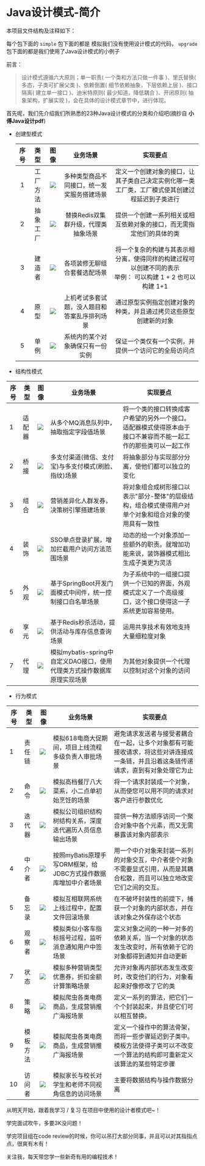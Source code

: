 # Java设计模式-简介

本项目文件结构及注释如下：

每个包下面的 ```simple``` 包下面的都是 模拟我们没有使用设计模式的代码， ```upgrade``` 包下面的都是我们使用了Java设计模式的小例子 



前言：

> 设计模式遵循六⼤原则；单⼀职责( ⼀个类和⽅法只做⼀件事 )、⾥⽒替换( 多态，⼦类可扩展⽗类 )、依赖倒置( 细节依赖抽象，下层依赖上层 )、接⼝隔离( 建⽴单⼀接⼝ )、迪⽶特原则( 最少知道，降低耦合 )、开闭原则( 抽象架构，扩展实现 )，会在具体的设计模式章节中，进⾏体现。

首先呢，我们先介绍我们所熟悉的23种Java设计模式的分类和介绍吧(摘抄自 **小傅Java设计pdf**)

+ 创建型模式

  | 序号 |   类型   |                       图像                       |                   业务场景                   |                           实现要点                           |
  | :--: | :------: | :----------------------------------------------: | :------------------------------------------: | :----------------------------------------------------------: |
  |  1   | 工厂方法 | ![](http://image.tinx.top/img20210308114653.png) |  多种类型商品不同接口，统一发奖服务搭建场景  | 定义一个创建对象的接口，让其子类自己决定实例化哪一类工厂类，工厂模式使其创建过程延迟到子类进行 |
  |  2   | 抽象工厂 | ![](http://image.tinx.top/img20210308114629.png) |     替换Redis双集群升级，代理类抽象场景      | 提供一个创建一系列相关或相互依赖对象的接口，而无需指定他们的具体的类 |
  |  3   |  建造者  | ![](http://image.tinx.top/img20210308114706.png) |         各项装修无聊组合套餐选配场景         | 将一个复杂的构建与其表示相分离，使得同样的构建过程可以创建不同的表示<br />举例： 可以构建 1 + 2 也可以构建 1+1 |
  |  4   |   原型   | ![](http://image.tinx.top/img20210308114717.png) | 上机考试多套试题，没人题目和答案乱序排列场景 | 通过原型实例指定创建对象的种类，并且通过拷贝这些原型创建新的对象 |
  |  5   |   单例   | ![](http://image.tinx.top/img20210308114728.png) |       系统内的某个对象确保只有一份实例       |     保证一个类仅有一个实例，并提供一个访问它的全局访问点     |

  

+ 结构性模式

| 序号 | 类型   | 图像                                             | 业务场景                                                     | 实现要点                                                     |
| ---- | ------ | ------------------------------------------------ | ------------------------------------------------------------ | ------------------------------------------------------------ |
| 1    | 适配器 | ![](http://image.tinx.top/img20210308114842.png) | 从多个MQ消息队列中，抽取指定字段值场景                       | 将一个类的接口转换成客户希望的另外一个接口。适配器模式使得原本由于接口不兼容而不能一起工作的那些类可以一起工作 |
| 2    | 桥接   | ![](http://image.tinx.top/img20210308114932.png) | 多支付渠道(微信、支付宝)与多支付模式(刷脸、指纹)场景         | 将抽象部分与实现部分分离，使他们都可以独立的变化             |
| 3    | 组合   | ![](http://image.tinx.top/img20210308114903.png) | 营销差异化人群发券，决策树引擎搭建场景                       | 将对象组合成树形接口以表示"部分-整体"的层级结构，组合模式使得用户对单个对象和组合对象的使用具有一致性 |
| 4    | 装饰   | ![](http://image.tinx.top/img20210308114942.png) | SSO单点登录扩展，增加拦截用户访问方法范围场景                | 动态的给一个对象添加一些额外的职责。就增加功能来说，装饰器模式相比生成子类更为灵活 |
| 5    | 外观   | ![](http://image.tinx.top/img20210308114952.png) | 基于SpringBoot开发门面模式中间件，统一控制接口白名单场景     | 为子系统中的一组接口提供一个已知的界面，外观模式定义了一个高级接口，这个接口使得这一子系统更加容易使用。 |
| 6    | 享元   | ![](http://image.tinx.top/img20210308115002.png) | 基于Redis秒杀活动，提供活动与库存信息查询场景                | 运用共享技术有效地支持大量细粒度对象                         |
| 7    | 代理   | ![](http://image.tinx.top/img20210308132724.png) | 模拟mybatis-spring中自定义DAO接口，使用代理类方式操作数据库原理实现场景 | 为其他对象提供一个代理以控制对这个对象的访问                 |



+ 行为模式

| 序号 | 类型     | 图像                                             | 业务场景                                                     | 实现要点                                                     |
| ---- | -------- | ------------------------------------------------ | ------------------------------------------------------------ | ------------------------------------------------------------ |
| 1    | 责任链   | ![](http://image.tinx.top/img20210308120148.png) | 模拟618电商大促期间，项目上线流程多级负责人审批场景          | 避免请求发送者与接受者耦合在一起，让多个对象都有可能接收请求，将这些对讲连接成一条链，并且沿着这条链传递请求，直到有对象处理它为止 |
| 2    | 命令     | ![](http://image.tinx.top/img20210308120159.png) | 模拟高档餐厅八大菜系，小二点单初始烹饪的场景                 | 将一个请求封装成一个对象，从而使您可以用不同的请求对客户进行参数优化 |
| 3    | 迭代器   | ![](http://image.tinx.top/img20210308120210.png) | 模拟公司组织结构树结构关系，深度迭代遍历人员信息输出场景     | 提供一种方法顺序访问一个聚合对象中各个元素，而又无需暴露该对象内部表示 |
| 4    | 中介者   | ![](http://image.tinx.top/img20210308120220.png) | 按照myBatis原理手写ORM框架，给JDBC方式操作数据库增加中介者场景 | 用一个中介对象来封装一系列的对象交互，中介者使个对象不需要显式引用，从而是其耦合松散，而且可以独立地改变它们之间的交互。 |
| 5    | 备忘录   | ![](http://image.tinx.top/img20210308120232.png) | 模拟互相联网系统上线过程中，配置文件回滚场景                 | 在不破坏封装性的前提下，捕获一个对象的内部状态，并在该对象之外保存这个状态 |
| 6    | 观察者   | ![](http://image.tinx.top/img20210308120241.png) | 模拟类似小客车指标摇号过程，监听消息通知用户中签场景         | 定义对象之间的一种一对多的依赖关系，当一个对象的状态发生改变时，所有依赖于它的对象都得到通知并自动更新 |
| 7    | 状态     | ![](http://image.tinx.top/img20210308120321.png) | 模拟多种营销类型优惠券，折扣金额计算策略场景                 | 允许对象再内部状态发生改变时，改变他们的行为，对象看起来好像修改了它的类 |
| 8    | 策略     | ![](http://image.tinx.top/img20210308120358.png) | 模拟爬虫各类电商商品，生成营销推广海报场景                   | 定义一系列的算法，把它们一个个封装起来，并且使它们可以相互替换。 |
| 9    | 模板方法 | ![](http://image.tinx.top/img20210308120336.png) | 模拟爬虫各类电商商品，生成营销推广海报场景                   | 定义一个操作中的算法骨架，而将一些步骤延迟到子类中。模板方法使得子类可以不改变一个算法的结构即可重新定义该算法的某些特定步骤 |
| 10   | 访问者   | ![](http://image.tinx.top/img20210308120410.png) | 模拟家长与校长对学生和老师不同视角信息的访问场景             | 主要将数据结构与操作数据分离                                 |



从明天开始，跟着我学习 / 复习 在项目中使用的设计者模式吧~！



学完面试吹牛，多要3K没问题！

学完项目组在code review的时候，你可以吊打大部分同事，并且可以对其指指点点，很爽有木有！



关注我，每天带您学一些新奇有用的编程技术！

